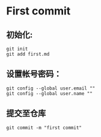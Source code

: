 # First commit

## 初始化:
```
git init
git add first.md
```

## 设置帐号密码：
```
git config --global user.email ""
git config --global user.name ""
```

## 提交至仓库
```
git commit -m "first commit"
```
